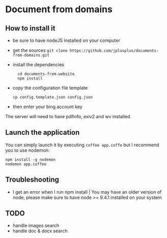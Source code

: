 # Document from domains
## How to install it 
- be sure to have nodeJS installed on your computer
- get the sources
  ```git clone https://github.com/jplusplus/documents-from-domains.git```
- install the dependencies

  ```
    cd documents-from-website
    npm install
  ```
- copy the configuration file template

  ```
  cp config.template.json config.json 
  ```
- then enter your bing account key 

The server will need to have pdfinfo, exiv2 and wv installed. 

## Launch the application
You can simply launch it by executing ```coffee app.coffe``` but I recommend you to use nodemon:
```
npm install -g nodemon
nodemon app.coffee
``` 

## Troubleshooting
- I get an error when I run npm install
  | You may have an older version of node, please make sure to have node >= 9.4.1 installed on your system

## TODO
- handle images search
- handle doc & docx search 